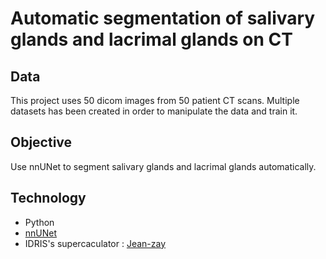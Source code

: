 # Automatic segmentation of salivary glands and lacrimal glands on CT

## Data

This project uses 50 dicom images from 50 patient CT scans. Multiple datasets has been created in order to manipulate the data and train it.

## Objective

Use nnUNet to segment salivary glands and lacrimal glands automatically.

## Technology

- Python
- [nnUNet](https://github.com/MIC-DKFZ/nnUNet)
- IDRIS's supercaculator : [Jean-zay](http://www.idris.fr/jean-zay/)

